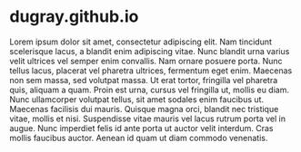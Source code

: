 # dugray.github.io

Lorem ipsum dolor sit amet, consectetur adipiscing elit. Nam tincidunt scelerisque lacus, a blandit enim adipiscing vitae. Nunc blandit urna varius velit ultrices vel semper enim convallis. Nam ornare posuere porta. Nunc tellus lacus, placerat vel pharetra ultrices, fermentum eget enim. Maecenas non sem massa, sed volutpat massa. Ut erat tortor, fringilla vel pharetra quis, aliquam a quam. Proin est urna, cursus vel fringilla ut, mollis eu diam. Nunc ullamcorper volutpat tellus, sit amet sodales enim faucibus ut. Maecenas facilisis dui mauris. Quisque magna orci, blandit nec tristique vitae, mollis et nisi. Suspendisse vitae mauris vel lacus rutrum porta vel in augue. Nunc imperdiet felis id ante porta ut auctor velit interdum. Cras mollis faucibus auctor. Aenean id quam ut diam commodo venenatis.